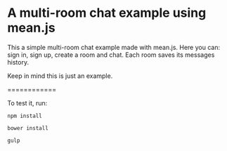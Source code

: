 A multi-room chat example using mean.js
===========

This a simple multi-room chat example made with mean.js.
Here you can: sign in, sign up, create a room and chat.
Each room saves its messages history.

Keep in mind this is just an example.

============

To test it, run:
	
	npm install

	bower install

	gulp